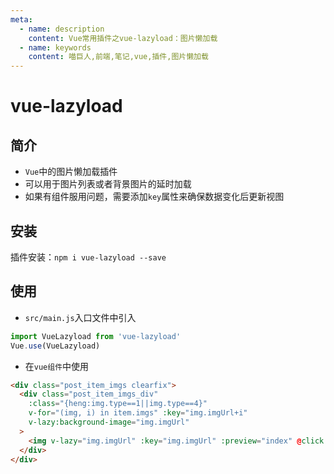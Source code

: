 ```yaml
---
meta:
  - name: description
    content: Vue常用插件之vue-lazyload：图片懒加载
  - name: keywords
    content: 喵巨人,前端,笔记,vue,插件,图片懒加载
---
```


# vue-lazyload

## 简介
- `Vue`中的图片懒加载插件
- 可以用于图片列表或者背景图片的延时加载
- 如果有组件服用问题，需要添加`key`属性来确保数据变化后更新视图

## 安装
插件安装：`npm i vue-lazyload --save`

## 使用
- `src/main.js`入口文件中引入

```javascript
import VueLazyload from 'vue-lazyload'
Vue.use(VueLazyload)
```

- 在`vue组件`中使用

```html
<div class="post_item_imgs clearfix">
  <div class="post_item_imgs_div"
    :class="{heng:img.type==1||img.type==4}"
    v-for="(img, i) in item.imgs" :key="img.imgUrl+i"
    v-lazy:background-image="img.imgUrl"
  >
    <img v-lazy="img.imgUrl" :key="img.imgUrl" :preview="index" @click.stop class="needsclick">
  </div>
</div>
```
